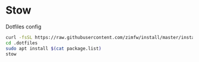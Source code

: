 # Stow

Dotfiles config

```bash
curl -fsSL https://raw.githubusercontent.com/zimfw/install/master/install.zsh | zsh
cd .dotfiles
sudo apt install $(cat package.list)
stow
```

